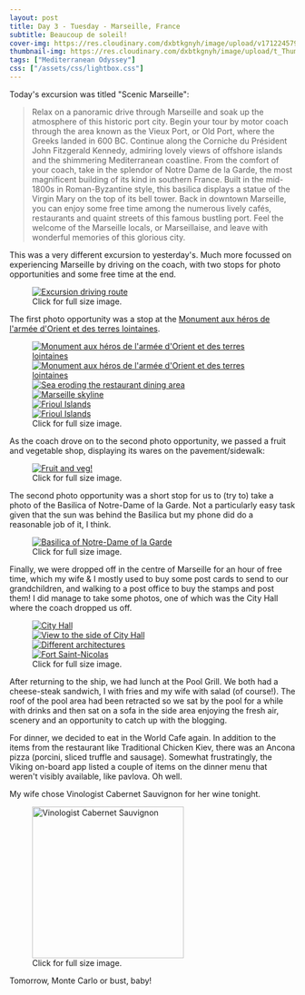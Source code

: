 ```yaml
---
layout: post
title: Day 3 - Tuesday - Marseille, France
subtitle: Beaucoup de soleil!
cover-img: https://res.cloudinary.com/dxbtkgnyh/image/upload/v1712245794/2024-viking-mediterranean-odyssey/barcelona-to-marseille_zihj90.png
thumbnail-img: https://res.cloudinary.com/dxbtkgnyh/image/upload/t_Thumbnail/v1712245794/2024-viking-mediterranean-odyssey/barcelona-to-marseille_zihj90.png
tags: ["Mediterranean Odyssey"]
css: ["/assets/css/lightbox.css"]
---
```


Today's excursion was titled "Scenic Marseille":

> Relax on a panoramic drive through Marseille and soak up the atmosphere of this historic port city. Begin your tour by motor coach through the area known as the Vieux Port, or Old Port, where the Greeks landed in 600 BC. Continue along the Corniche du Président John Fitzgerald Kennedy, admiring lovely views of offshore islands and the shimmering Mediterranean coastline. From the comfort of your coach, take in the splendor of Notre Dame de la Garde, the most magnificent building of its kind in southern France. Built in the mid-1800s in Roman-Byzantine style, this basilica displays a statue of the Virgin Mary on the top of its bell tower. Back in downtown Marseille, you can enjoy some free time among the numerous lively cafés, restaurants and quaint streets of this famous bustling port. Feel the welcome of the Marseille locals, or Marseillaise, and leave with wonderful memories of this glorious city.

This was a very different excursion to yesterday's. Much more focussed on experiencing Marseille by driving on the coach, with two stops for photo opportunities and some free time at the end.

<figure>
<a href="https://res.cloudinary.com/dxbtkgnyh/image/upload/v1712154718/2024-viking-mediterranean-odyssey/Screenshot_2024-04-03_153042_eijbpc.png" data-lightbox="driving-route" data-title="Excursion driving route">
<img src="https://res.cloudinary.com/dxbtkgnyh/image/upload/t_Thumbnail/v1712154718/2024-viking-mediterranean-odyssey/Screenshot_2024-04-03_153042_eijbpc.png" alt="Excursion driving route">
</a>
<figcaption>Click for full size image.</figcaption>
</figure>

The first photo opportunity was a stop at the [Monument aux héros de l'armée d'Orient et des terres lointaines](https://www.marseilletourisme.fr/en/places-see/heritage-culture/monuments/monument-morts-armee-orient/).

<figure>
    <div class="d-flex flex-row flex-wrap" style="gap: 5px">
        <div class="p-2">
            <a href="https://res.cloudinary.com/dxbtkgnyh/image/upload/v1712153431/2024-viking-mediterranean-odyssey/PXL_20240403_075407517.MP_rxcy25.jpg"
                data-lightbox="monument" data-title="Monument aux héros de l'armée d'Orient et des terres lointaines">
                <img src="https://res.cloudinary.com/dxbtkgnyh/image/upload/t_Thumbnail/v1712153431/2024-viking-mediterranean-odyssey/PXL_20240403_075407517.MP_rxcy25.jpg"
                    alt="Monument aux héros de l'armée d'Orient et des terres lointaines">
            </a>
        </div>
        <div class="p-2">
            <a href="https://res.cloudinary.com/dxbtkgnyh/image/upload/v1712153495/2024-viking-mediterranean-odyssey/PXL_20240403_075843047_xpw2eh.jpg"
                data-lightbox="monument" data-title="Monument aux héros de l'armée d'Orient et des terres lointaines">
                <img src="https://res.cloudinary.com/dxbtkgnyh/image/upload/t_Thumbnail/v1712153495/2024-viking-mediterranean-odyssey/PXL_20240403_075843047_xpw2eh.jpg"
                    alt="Monument aux héros de l'armée d'Orient et des terres lointaines">
            </a>
        </div>
        <div class="p-2">
            <a href="https://res.cloudinary.com/dxbtkgnyh/image/upload/v1712153797/2024-viking-mediterranean-odyssey/PXL_20240403_075605777.MP_u4izzd.jpg"
                data-lightbox="monument" data-title="Sea eroding the restaurant dining area">
                <img src="https://res.cloudinary.com/dxbtkgnyh/image/upload/t_Thumbnail/v1712153797/2024-viking-mediterranean-odyssey/PXL_20240403_075605777.MP_u4izzd.jpg"
                    alt="Sea eroding the restaurant dining area">
            </a>
        </div>
        <div class="p-2">
            <a href="https://res.cloudinary.com/dxbtkgnyh/image/upload/v1712153485/2024-viking-mediterranean-odyssey/PXL_20240403_075617861.MP_mxfw6o.jpg"
                data-lightbox="monument" data-title="Marseille skyline">
                <img src="https://res.cloudinary.com/dxbtkgnyh/image/upload/t_Thumbnail/v1712153485/2024-viking-mediterranean-odyssey/PXL_20240403_075617861.MP_mxfw6o.jpg"
                    alt="Marseille skyline">
            </a>
        </div>
        <div class="p-2">
            <a href="https://res.cloudinary.com/dxbtkgnyh/image/upload/v1712153419/2024-viking-mediterranean-odyssey/PXL_20240403_075523641_ui30ua.jpg"
                data-lightbox="monument" data-title="Frioul Islands">
                <img src="https://res.cloudinary.com/dxbtkgnyh/image/upload/t_Thumbnail/v1712153419/2024-viking-mediterranean-odyssey/PXL_20240403_075523641_ui30ua.jpg"
                    alt="Frioul Islands">
            </a>
        </div>
        <div class="p-2">
            <a href="https://res.cloudinary.com/dxbtkgnyh/image/upload/v1712153403/2024-viking-mediterranean-odyssey/PXL_20240403_075516657_lqdva3.jpg"
                data-lightbox="monument" data-title="Frioul Islands">
                <img src="https://res.cloudinary.com/dxbtkgnyh/image/upload/t_Thumbnail/v1712153403/2024-viking-mediterranean-odyssey/PXL_20240403_075516657_lqdva3.jpg"
                    alt="Frioul Islands">
            </a>
        </div>
    </div>
    <figcaption>Click for full size image.</figcaption>
</figure>

As the coach drove on to the second photo opportunity, we passed a fruit and vegetable shop, displaying its wares on the pavement/sidewalk:

<figure>
<a href="https://res.cloudinary.com/dxbtkgnyh/image/upload/v1712153492/2024-viking-mediterranean-odyssey/PXL_20240403_080608034_um5ajr.jpg" data-lightbox="fruit-n-veg" data-title="Fruit and veg!">
<img src="https://res.cloudinary.com/dxbtkgnyh/image/upload/t_Thumbnail/v1712153492/2024-viking-mediterranean-odyssey/PXL_20240403_080608034_um5ajr.jpg" alt="Fruit and veg!">
</a>
<figcaption>Click for full size image.</figcaption>
</figure>

The second photo opportunity was a short stop for us to (try to) take a photo of the Basilica of Notre-Dame of la Garde. Not a particularly easy task given that the sun was behind the Basilica but my phone did do a reasonable job of it, I think.

<figure>
<a href="https://res.cloudinary.com/dxbtkgnyh/image/upload/v1712153484/2024-viking-mediterranean-odyssey/PXL_20240403_082854514_kgyefx.jpg" data-lightbox="basilica" data-title="Basilica of Notre-Dame of la Garde">
<img src="https://res.cloudinary.com/dxbtkgnyh/image/upload/t_Thumbnail/v1712153484/2024-viking-mediterranean-odyssey/PXL_20240403_082854514_kgyefx.jpg" alt="Basilica of Notre-Dame of la Garde">
</a>
<figcaption>Click for full size image.</figcaption>
</figure>

Finally, we were dropped off in the centre of Marseille for an hour of free time, which my wife & I mostly used to buy some post cards to send to our grandchildren, and walking to a post office to buy the stamps and post them! I did manage to take some photos, one of which was the City Hall where the coach dropped us off.

<figure>
    <div class="d-flex flex-row flex-wrap" style="gap: 5px">
        <div class="p-2">
            <a href="https://res.cloudinary.com/dxbtkgnyh/image/upload/v1712153539/2024-viking-mediterranean-odyssey/PXL_20240403_093843050_xbmwhd.jpg"
                data-lightbox="marseille" data-title="City Hall">
                <img src="https://res.cloudinary.com/dxbtkgnyh/image/upload/t_Thumbnail/v1712153539/2024-viking-mediterranean-odyssey/PXL_20240403_093843050_xbmwhd.jpg"
                    alt="City Hall">
            </a>
        </div>
        <div class="p-2">
            <a href="https://res.cloudinary.com/dxbtkgnyh/image/upload/v1712153582/2024-viking-mediterranean-odyssey/PXL_20240403_093816634.MP_wp2khh.jpg"
                data-lightbox="marseille" data-title="View to the side of City Hall">
                <img src="https://res.cloudinary.com/dxbtkgnyh/image/upload/t_Thumbnail/v1712153582/2024-viking-mediterranean-odyssey/PXL_20240403_093816634.MP_wp2khh.jpg"
                    alt="View to the side of City Hall">
            </a>
        </div>
        <div class="p-2">
            <a href="https://res.cloudinary.com/dxbtkgnyh/image/upload/v1712153533/2024-viking-mediterranean-odyssey/PXL_20240403_093231045.MP_brunyd.jpg"
                data-lightbox="marseille" data-title="Different architectures">
                <img src="https://res.cloudinary.com/dxbtkgnyh/image/upload/t_Thumbnail/v1712153533/2024-viking-mediterranean-odyssey/PXL_20240403_093231045.MP_brunyd.jpg"
                    alt="Different architectures">
            </a>
        </div>
        <div class="p-2">
            <a href="https://res.cloudinary.com/dxbtkgnyh/image/upload/v1712153535/2024-viking-mediterranean-odyssey/PXL_20240403_093222461.MP_ie9ycn.jpg"
                data-lightbox="marseille" data-title="Fort Saint-Nicolas">
                <img src="https://res.cloudinary.com/dxbtkgnyh/image/upload/t_Thumbnail/v1712153535/2024-viking-mediterranean-odyssey/PXL_20240403_093222461.MP_ie9ycn.jpg"
                    alt="Fort Saint-Nicolas">
            </a>
        </div>
    </div>
    <figcaption>Click for full size image.</figcaption>
</figure>

After returning to the ship, we had lunch at the Pool Grill. We both had a cheese-steak sandwich, I with fries and my wife with salad (of course!). The roof of the pool area had been retracted so we sat by the pool for a while with drinks and then sat on a sofa in the side area enjoying the fresh air, scenery and an opportunity to catch up with the blogging.

For dinner, we decided to eat in the World Cafe again. In addition to the items from the restaurant like Traditional Chicken Kiev, there was an Ancona pizza (porcini, sliced truffle and sausage). Somewhat frustratingly, the Viking on-board app listed a couple of items on the dinner menu that weren't visibly available, like pavlova. Oh well.

My wife chose Vinologist Cabernet Sauvignon for her wine tonight.

<figure>
<a href="https://images.vivino.com/thumbs/TUQ7KracRH-JHRUwi77xQg_pb_x960.png" data-lightbox="wine" data-title="Vinologist Cabernet Sauvignon">
<img src="https://images.vivino.com/thumbs/TUQ7KracRH-JHRUwi77xQg_pb_x960.png" height="267" alt="Vinologist Cabernet Sauvignon">
</a>
<figcaption>Click for full size image.</figcaption>
</figure>

Tomorrow, Monte Carlo or bust, baby!
